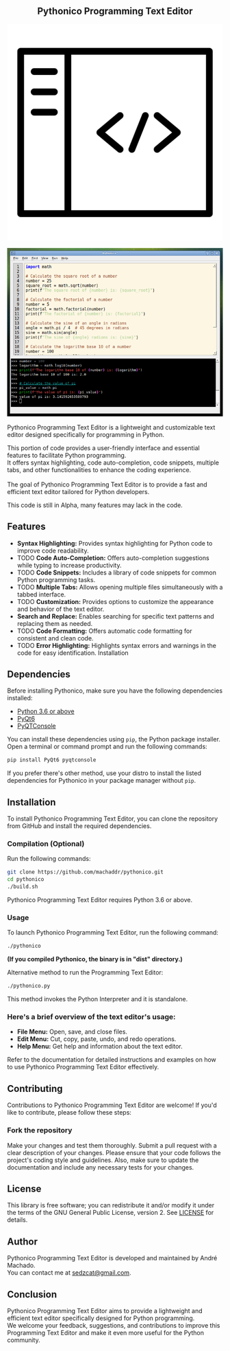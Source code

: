 <div align="center">
  <h2>Pythonico Programming Text Editor</h2>
</div>

<p align="center">
  <img src="https://raw.githubusercontent.com/machaddr/pythonico/main/icons/main.png" alt="logo">
</p>

![Pythonico Programming Text Editor](https://raw.githubusercontent.com/machaddr/pythonico/main/screenshots/math.png)

Pythonico Programming Text Editor is a lightweight and customizable text editor designed specifically for programming in Python.

This portion of code provides a user-friendly interface and essential features to facilitate Python programming. <br />It offers syntax highlighting, code auto-completion, code snippets, multiple tabs, and other functionalities to enhance the coding experience. <br /><br />The goal of Pythonico Programming Text Editor is to provide a fast and efficient text editor tailored for Python developers.

This code is still in Alpha, many features may lack in the code.

## Features
- **Syntax Highlighting:** 
Provides syntax highlighting for Python code to improve code readability.
- TODO **Code Auto-Completion:** 
Offers auto-completion suggestions while typing to increase productivity.
- TODO **Code Snippets:** 
Includes a library of code snippets for common Python programming tasks.
- TODO **Multiple Tabs:** 
Allows opening multiple files simultaneously with a tabbed interface.
- TODO **Customization:** 
Provides options to customize the appearance and behavior of the text editor.
- **Search and Replace:** 
Enables searching for specific text patterns and replacing them as needed.
- TODO **Code Formatting:** 
Offers automatic code formatting for consistent and clean code.
- TODO **Error Highlighting:** 
Highlights syntax errors and warnings in the code for easy identification.
Installation

## Dependencies

Before installing Pythonico, make sure you have the following dependencies installed:

- [Python 3.6 or above](https://www.python.org/downloads/)
- [PyQt6](https://pypi.org/project/PyQt6/)
- [PyQTConsole](https://pypi.org/project/pyqtconsole/)

You can install these dependencies using `pip`, the Python package installer. Open a terminal or command prompt and run the following commands:

```bash
pip install PyQt6 pyqtconsole
```

If you prefer there's other method, use your distro to install the listed dependencies for Pythonico in your package manager without `pip`.

## Installation

To install Pythonico Programming Text Editor, you can clone the repository from GitHub and install the required dependencies. 

### Compilation (Optional)

Run the following commands:

``` bash
git clone https://github.com/machaddr/pythonico.git
cd pythonico
./build.sh
```

Pythonico Programming Text Editor requires Python 3.6 or above.

### Usage
To launch Pythonico Programming Text Editor, run the following command:

``` bash
./pythonico
```
**(If you compiled Pythonico, the binary is in "dist" directory.)**

Alternative method to run the Programming Text Editor:

``` bash
./pythonico.py
```
This method invokes the Python Interpreter and it is standalone.

### Here's a brief overview of the text editor's usage:

- **File Menu:** Open, save, and close files.
- **Edit Menu:** Cut, copy, paste, undo, and redo operations.
- **Help Menu:** Get help and information about the text editor.

Refer to the documentation for detailed instructions and examples on how to use Pythonico Programming Text Editor effectively.

## Contributing
Contributions to Pythonico Programming Text Editor are welcome! If you'd like to contribute, please follow these steps:

### Fork the repository
Make your changes and test them thoroughly.
Submit a pull request with a clear description of your changes.
Please ensure that your code follows the project's coding style and guidelines. Also, make sure to update the documentation and include any necessary tests for your changes.

## License
This library is free software; you can redistribute it and/or modify it under
the terms of the GNU General Public License, version 2. See [LICENSE](LICENSE) for details.

## Author
Pythonico Programming Text Editor is developed and maintained by André Machado. <br />You can contact me at sedzcat@gmail.com.

## Conclusion
Pythonico Programming Text Editor aims to provide a lightweight and efficient text editor specifically designed for Python programming. <br />We welcome your feedback, suggestions, and contributions to improve this Programming Text Editor and make it even more useful for the Python community.
